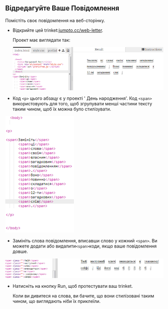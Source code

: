 ## Відредагуйте Ваше Повідомлення

Помістіть своє повідомлення на веб-сторінку.

+ Відкрийте цей trinket:<a href="http://jumpto.cc/web-letter" target="_blank">jumpto.cc/web-letter</a>.
    
    Проект має виглядати так:
    
    ![скріншот](images/letter-starter.png)

+ Код `<p>` цього абзацу є у проекті ' День народження'. Код `<span>` використовують для того, щоб згрупувати менші частини тексту таким чином, щоб їх можна було стилізувати.

![скріншот](images/letter-placeholder.png)

+ Замініть слова повідомлення, вписавши слово у кожний `<span>`. Ви можете додати або видалити`<span>`коди, якщо ваше повідомлення довше. 

![скріншот](images/letter-message.png)

+ Натисніть на кнопку Run, щоб протестувати ваш trinket.
    
    Коли ви дивитеся на слова, ви бачите, що вони стилізовані таким чином, що виглядають ніби їх приклеїли.